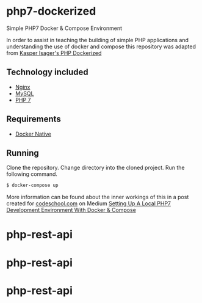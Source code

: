 # php7-dockerized
Simple PHP7 Docker &amp; Compose Environment 

In order to assist in teaching the building of simple PHP applications and understanding the use of docker and compose this repository was adapted from [Kasper Isager's PHP Dockerized](https://github.com/kasperisager/php-dockerized)

## Technology included

* [Nginx](http://nginx.org/)
* [MySQL](http://www.mysql.com/)
* [PHP 7](http://php.net/)

## Requirements

* [Docker Native](https://www.docker.com/products/overview)

## Running

Clone the repository.
Change directory into the cloned project.
Run the following command.

```sh
$ docker-compose up
```

More information can be found about the inner workings of this in a post created for [codeschool.com](https://codeschool.com) on Medium [Setting Up A Local PHP7 Development Environment With Docker & Compose](https://medium.com/@hamptonpaulk/setting-up-a-local-php7-development-environment-with-docker-compose)
# php-rest-api
# php-rest-api
# php-rest-api
